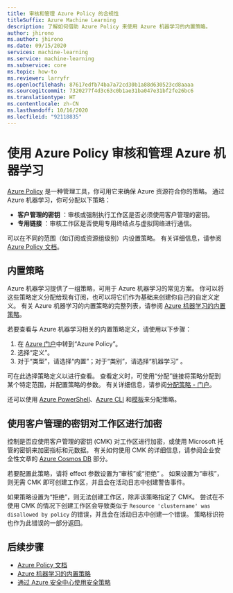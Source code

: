 ```yaml
---
title: 审核和管理 Azure Policy 的合规性
titleSuffix: Azure Machine Learning
description: 了解如何借助 Azure Policy 来使用 Azure 机器学习的内置策略。
author: jhirono
ms.author: jhirono
ms.date: 09/15/2020
services: machine-learning
ms.service: machine-learning
ms.subservice: core
ms.topic: how-to
ms.reviewer: larryfr
ms.openlocfilehash: 87617edfb74ba7a72cd30b1a88d630523cd8aaaa
ms.sourcegitcommit: 7320277f4d3c63c0b1ae31ba047e31bf2fe26bc6
ms.translationtype: HT
ms.contentlocale: zh-CN
ms.lasthandoff: 10/16/2020
ms.locfileid: "92118835"
---
```

# <a name="audit-and-manage-azure-machine-learning-using-azure-policy"></a>使用 Azure Policy 审核和管理 Azure 机器学习

[Azure Policy](/governance/policy) 是一种管理工具，你可用它来确保 Azure 资源符合你的策略。 通过 Azure 机器学习，你可分配以下策略：

* **客户管理的密钥** ：审核或强制执行工作区是否必须使用客户管理的密钥。
* **专用链接** ：审核工作区是否使用专用终结点与虚拟网络进行通信。

可以在不同的范围（如订阅或资源组级别）内设置策略。 有关详细信息，请参阅 [Azure Policy 文档](/governance/policy/overview)。

## <a name="built-in-policies"></a>内置策略

Azure 机器学习提供了一组策略，可用于 Azure 机器学习的常见方案。 你可以将这些策略定义分配给现有订阅，也可以将它们作为基础来创建你自己的自定义定义。 有关 Azure 机器学习的内置策略的完整列表，请参阅 [Azure 机器学习的内置策略](/governance/policy/samples/built-in-policies#machine-learning)。

若要查看与 Azure 机器学习相关的内置策略定义，请使用以下步骤：

1. 在 [Azure 门户](https://portal.azure.cn)中转到“Azure Policy”。
1. 选择“定义”。
1. 对于“类型”，请选择“内置”；对于“类别”，请选择“机器学习” 。

可在此选择策略定义以进行查看。 查看定义时，可使用“分配”链接将策略分配到某个特定范围，并配置策略的参数。 有关详细信息，请参阅[分配策略 - 门户](/governance/policy/assign-policy-portal)。

还可以使用 [Azure PowerShell](/governance/policy/assign-policy-powershell)、[Azure CLI](/governance/policy/assign-policy-azurecli) 和[模板](/governance/policy/assign-policy-template)来分配策略。

## <a name="workspaces-encryption-with-customer-managed-key"></a>使用客户管理的密钥对工作区进行加密

控制是否应使用客户管理的密钥 (CMK) 对工作区进行加密，或使用 Microsoft 托管的密钥来加密指标和元数据。 有关如何使用 CMK 的详细信息，请参阅企业安全性文章的 [Azure Cosmos DB](concept-enterprise-security.md#azure-cosmos-db) 部分。

若要配置此策略，请将 effect 参数设置为“审核”或“拒绝” 。 如果设置为“审核”，则无需 CMK 即可创建工作区，并且会在活动日志中创建警告事件。

如果策略设置为“拒绝”，则无法创建工作区，除非该策略指定了 CMK。 尝试在不使用 CMK 的情况下创建工作区会导致类似于 `Resource 'clustername' was disallowed by policy` 的错误，并且会在活动日志中创建一个错误。 策略标识符也作为此错误的一部分返回。


## <a name="next-steps"></a>后续步骤

* [Azure Policy 文档](/governance/policy/overview)
* [Azure 机器学习的内置策略](policy-reference.md)
* [通过 Azure 安全中心使用安全策略](/security-center/tutorial-security-policy)